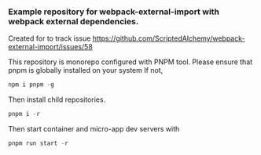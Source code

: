 ### Example repository for webpack-external-import with webpack external dependencies.

Created for to track issue https://github.com/ScriptedAlchemy/webpack-external-import/issues/58

This repository is monorepo configured with PNPM tool.
Please ensure that pnpm is globally installed on your system
If not,
```javascript
npm i pnpm -g
```

Then install child repositories.
```javascript
pnpm i -r
```

Then start container and micro-app dev servers with

```javascript
pnpm run start -r
```